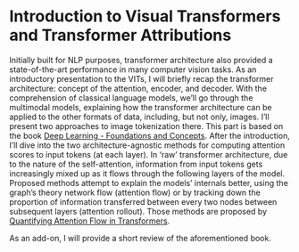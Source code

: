 # Introduction to Visual Transformers and Transformer Attributions

Initially built for NLP purposes, transformer architecture also provided a state-of-the-art performance in many computer vision tasks. As an introductory presentation to the VITs, I will briefly recap the transformer architecture: concept of the attention, encoder, and decoder. With the comprehension of classical language models, we’ll go through the multimodal models, explaining how the transformer architecture can be applied to the other formats of data, including, but not only, images. I’ll present two approaches to image tokenization there. This part is based on the book [Deep Learning - Foundations and Concepts](https://www.bishopbook.com/). After the introduction, I’ll dive into the two architecture-agnostic methods for computing attention scores to input tokens (at each layer). In ‘raw’ transformer architecture, due to the nature of the self-attention, information from input tokens gets increasingly mixed up as it flows through the following layers of the model. Proposed methods attempt to explain the models’ internals better, using the graph’s theory network flow (attention flow) or by tracking down the proportion of information transferred between every two nodes between subsequent layers (attention rollout). Those methods are proposed by [Quantifying Attention Flow in Transformers](https://aclanthology.org/2020.acl-main.385/).

As an add-on, I will provide a short review of the aforementioned book.